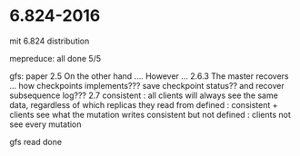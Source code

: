 # 6.824-2016
mit 6.824 distribution

mepreduce: all done 5/5

gfs: paper 
     2.5 On the other hand ....    However ...
     2.6.3 The master recovers ... 
		how checkpoints implements???
			save checkpoint status?? and recover subsequence log??? 
	 2.7 
		consistent :  all clients will always see the same data, regardless of which replicas they read from
		defined : consistent + clients see what the mutation writes 
		consistent but not defined : clients not see every mutation 

gfs read done